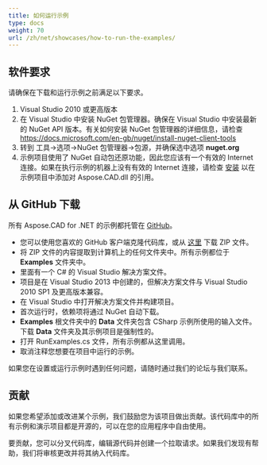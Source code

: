 ```yaml
---
title: 如何运行示例
type: docs
weight: 70
url: /zh/net/showcases/how-to-run-the-examples/
---
```


## **软件要求**

请确保在下载和运行示例之前满足以下要求。

1. Visual Studio 2010 或更高版本
1. 在 Visual Studio 中安装 NuGet 包管理器。确保在 Visual Studio 中安装最新的 NuGet API 版本。有关如何安装 NuGet 包管理器的详细信息，请检查 https://docs.microsoft.com/en-gb/nuget/install-nuget-client-tools
1. 转到 工具->选项->NuGet 包管理器->包源，并确保选中选项 **nuget.org**
1. 示例项目使用了 NuGet 自动包还原功能，因此您应该有一个有效的 Internet 连接。如果在执行示例的机器上没有有效的 Internet 连接，请检查 [安装](/zh/cad/net/installation/) 以在示例项目中添加对 Aspose.CAD.dll 的引用。

## **从 GitHub 下载**

所有 Aspose.CAD for .NET 的示例都托管在 [GitHub](https://github.com/aspose-cad/Aspose.CAD-for-.NET)。

- 您可以使用您喜欢的 GitHub 客户端克隆代码库，或从 [这里](https://github.com/aspose-cad/Aspose.CAD-for-.NET/archive/master.zip) 下载 ZIP 文件。
- 将 ZIP 文件的内容提取到计算机上的任何文件夹中。所有示例都位于 **Examples** 文件夹中。
- 里面有一个 C# 的 Visual Studio 解决方案文件。
- 项目是在 Visual Studio 2013 中创建的，但解决方案文件与 Visual Studio 2010 SP1 及更高版本兼容。
- 在 Visual Studio 中打开解决方案文件并构建项目。
- 首次运行时，依赖项将通过 NuGet 自动下载。
- **Examples** 根文件夹中的 **Data** 文件夹包含 CSharp 示例所使用的输入文件。下载 **Data** 文件夹及其示例项目是强制性的。
- 打开 RunExamples.cs 文件，所有示例都从这里调用。
- 取消注释您想要在项目中运行的示例。

如果您在设置或运行示例时遇到任何问题，请随时通过我们的论坛与我们联系。

## **贡献**

如果您希望添加或改进某个示例，我们鼓励您为该项目做出贡献。该代码库中的所有示例和演示项目都是开源的，可以在您的应用程序中自由使用。

要贡献，您可以分叉代码库，编辑源代码并创建一个拉取请求。如果我们发现有帮助，我们将审核更改并将其纳入代码库。
